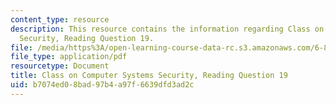 ```yaml
---
content_type: resource
description: This resource contains the information regarding Class on Computer Systems
  Security, Reading Question 19.
file: /media/https%3A/open-learning-course-data-rc.s3.amazonaws.com/6-858-computer-systems-security-fall-2014/b7074ed08bad97b4a97f6639dfd3ad2c_MIT6_858F14_Reading19.pdf
file_type: application/pdf
resourcetype: Document
title: Class on Computer Systems Security, Reading Question 19
uid: b7074ed0-8bad-97b4-a97f-6639dfd3ad2c
---
```

